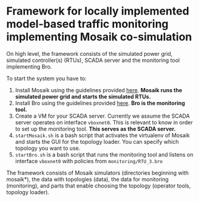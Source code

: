 # Framework for locally implemented model-based traffic monitoring implementing Mosaik co-simulation

On high level, the framework consists of the simulated power grid, simulated controller(s) (RTUs), SCADA server and the monitoring tool implementing Bro. 

To start the system you have to:

1. Install Mosaik using the guidelines provided [here](http://mosaik.readthedocs.io/en/latest/installation.html). **Mosaik runs the simulated power grid and starts the simulated RTUs.**
2. Install Bro using the guidelines provided [here](https://www.bro.org/sphinx/install/install.html). **Bro is the monitoring tool.**
3. Create a VM for your SCADA server. Currently we assume the SCADA server operates on interface `vboxnet0`. This is relevant to know in order to set up the monitoring tool. **This serves as the SCADA server.**
4. `startMosaik.sh` is a bash script that activates the virtualenv of Mosaik and starts the GUI for the topology loader. You can specify which topology you want to use. 
5. `startBro.sh` is a bash script that runs the monitoring tool and listens on interface `vboxnet0` with policies from `monitoring/RTU_3.bro`

The framework consists of Mosaik simulators (directories beginning with mosaik*), the data with topologies (data), the data for monitoring (monitoring), and parts that enable choosing the topology (operator tools, topology loader).

   